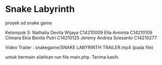 # Snake Labyrinth
proyek sd snake game

Kelompok 5:
Nathalia Devita Wijaya C14210009
Ella Arminta C14210109
Cilmara Ekia Benita Putri C14210125
Jeremy Andrea Soesanto C14210277

Video Trailer : snakegame/SNAKE LABYRINTH TRAILER.mp4 (pada file)

untuk bermain silahkan run file main.php. Terima kasih.
